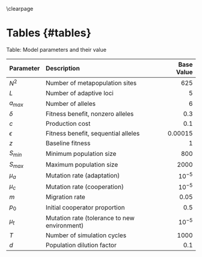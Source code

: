 \clearpage

# Tables {#tables}

Table: Model parameters and their value

| Parameter  | Description                                    | Base Value    |
|:-----------|:-----------------------------------------------|--------------:|
| $N^2$      | Number of metapopulation sites                 | 625           |
| $L$        | Number of adaptive loci                        | 5             |
| $a_{max}$  | Number of alleles                              | 6             |
| $\delta$   | Fitness benefit, nonzero alleles               | 0.3           |
| $c$        | Production cost                                | 0.1           |
| $\epsilon$ | Fitness benefit, sequential alleles            | 0.00015       |
| $z$        | Baseline fitness                               | 1             |
| $S_{min}$  | Minimum population size                        | 800           |
| $S_{max}$  | Maximum population size                        | 2000          |
| $\mu_{a}$  | Mutation rate (adaptation)                     | $10^{-5}$     |
| $\mu_{c}$  | Mutation rate (cooperation)                    | $10^{-5}$     |
| $m$        | Migration rate                                 | 0.05          |
| $p_0$      | Initial cooperator proportion                  | 0.5           |
| $\mu_{t}$  | Mutation rate (tolerance to new environment)   | $10^{-5}$     |
| $T$        | Number of simulation cycles                    | 1000          |
| $d$        | Population dilution factor                     | 0.1           |


